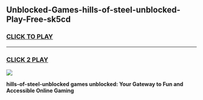 
## Unblocked-Games-hills-of-steel-unblocked-Play-Free-sk5cd
<h3>
<a href="https://premium76.site?title=hills-of-steel-unblocked&ref=10A">CLICK TO PLAY</a></h3>
<hr>

<h3>
<a href="https://premium76.site?title=hills-of-steel-unblocked&ref=10A">CLICK 2 PLAY</a>
  
</h3>

<a href="https://premium76.site?title=hills-of-steel-unblocked&ref=10A"><img src="https://clearcache.store/games.png"></a>


**hills-of-steel-unblocked games unblocked: Your Gateway to Fun and Accessible Online Gaming**
